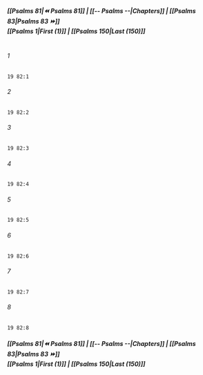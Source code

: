
##### **[[Psalms 81|⏪ Psalms 81]] | [[-- Psalms --|Chapters]] | [[Psalms 83|Psalms 83 ⏩]]**<br>**[[Psalms 1|First (1)]] | [[Psalms 150|Last (150)]]**<br><br>

###### 1
``` verse
19 82:1
```
###### 2
``` verse
19 82:2
```
###### 3
``` verse
19 82:3
```
###### 4
``` verse
19 82:4
```
###### 5
``` verse
19 82:5
```
###### 6
``` verse
19 82:6
```
###### 7
``` verse
19 82:7
```
###### 8
``` verse
19 82:8
```

##### **[[Psalms 81|⏪ Psalms 81]] | [[-- Psalms --|Chapters]] | [[Psalms 83|Psalms 83 ⏩]]**<br>**[[Psalms 1|First (1)]] | [[Psalms 150|Last (150)]]**
